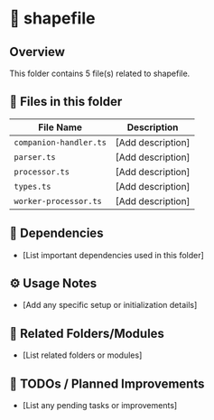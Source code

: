 # 📂 shapefile

## Overview
This folder contains 5 file(s) related to shapefile.

## 📄 Files in this folder

| File Name | Description |
|-----------|-------------|
| `companion-handler.ts` | [Add description] |
| `parser.ts` | [Add description] |
| `processor.ts` | [Add description] |
| `types.ts` | [Add description] |
| `worker-processor.ts` | [Add description] |

## 🔗 Dependencies
- [List important dependencies used in this folder]

## ⚙️ Usage Notes
- [Add any specific setup or initialization details]

## 🔄 Related Folders/Modules
- [List related folders or modules]

## 🚧 TODOs / Planned Improvements
- [List any pending tasks or improvements]
